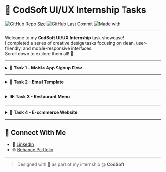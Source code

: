 # 🌟 CodSoft UI/UX Internship Tasks

![GitHub Repo Size](https://img.shields.io/github/repo-size/YOUR_USERNAME/CODSOFT?color=blue)
![GitHub Last Commit](https://img.shields.io/github/last-commit/YOUR_USERNAME/CODSOFT?color=green)
![Made with](https://img.shields.io/badge/Made%20with-Figma-orange?logo=figma)

---

Welcome to my **CodSoft UI/UX Internship** task showcase!  
I completed a series of creative design tasks focusing on clean, user-friendly, and mobile-responsive interfaces.  
Scroll down to explore them all! 🚀

---

<details>
  <summary>📱 <strong>Task 1 - Mobile App Signup Flow</strong></summary>

  - 🔗 [Figma Design](https://www.figma.com/design/KN9WJDFFcslpSGk5nBPAYH/Uncover-Sign-in-Page?t=uCRRoOVYrEDcwswb-1)
  - 💡 Focused on a clean, simple, and intuitive signup experience.
  - 🎯 Mobile-first approach with friendly colors and fonts.
</details>

---

<details>
  <summary>📧 <strong>Task 2 - Email Template</strong></summary>

  - 🔗 [Figma Design](https://www.figma.com/) <!-- Replace with your actual link -->
  - 🖌️ Designed a marketing email layout with strong visual hierarchy.
  - 📱 Fully responsive design optimized for all devices.
</details>

---

<details>
  <summary>🍽️ <strong>Task 3 - Restaurant Menu</strong></summary>

  - 🔗 [Figma Design](https://www.figma.com/design/fdiarEzPrlsbI5ZiccUOk5/Resturant-menu-Ui?t=uCRRoOVYrEDcwswb-1)
  - 🧾 Categorized, easy-to-browse food sections.
  - 😋 Visual-rich layout designed to boost appetite and orders!
</details>

---

<details>
  <summary>🛒 <strong>Task 4 - E-commerce Website</strong></summary>

  - 🔗 [Figma Design](https://www.figma.com/design/6CE8VbwBsK9KJZLiJxTMlX/E-Commerce-Website?node-id=0-1&t=uCRRoOVYrEDcwswb-1)
  - 🛍️ Clean grid-based product layout.
  - 💻 Fully responsive with quick-access search and navigation.
</details>

---

## 🔗 Connect With Me
- 💼 [LinkedIn](https://www.linkedin.com/in/anshuman-pattanayak-3ba579338/)
- 🌐 [Behance Portfolio](https://www.behance.net/anshumapattana4)

---

> Designed with 💖 as part of my internship @ **CodSoft**
